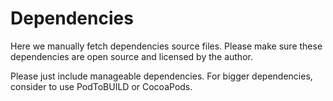 # Dependencies

Here we manually fetch dependencies source files.
Please make sure these dependencies are open source and licensed by the author.

Please just include manageable dependencies. For bigger dependencies, consider to use PodToBUILD or CocoaPods.